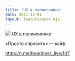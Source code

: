 ```yaml
---
title: 'UX в поликлинике'
date: 2021-12-01
layout: layouts/post.njk
---
```


![](https://i.ibb.co/s2WsyJH/file-72.jpg)
UX в поликлинике

«Просто спросить» — кайф

https://t.me/beardless_live/147